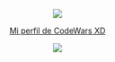 <p align="center">
  <img src="https://readme-typing-svg.demolab.com/?lines=Hola!+Soy+Sam;Este+es+mi+perfil!;Aún+no+tengo+mucho :/&font=Fira%20Code&center=true&color=24F753&width=380&height=50&duration=4000&pause=1000">
</p>


<p align="center">
  <a href="https://www.codewars.com/users/Sherrera910">Mi perfil de CodeWars XD</a>
</p>

<p align="center">
<img src="https://www.codewars.com/users/Sherrera910/badges/large"/>
</p>
